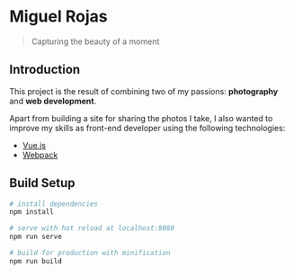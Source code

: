 # Miguel Rojas

> Capturing the beauty of a moment

## Introduction

This project is the result of combining two of my passions: **photography** and **web development**.

Apart from building a site for sharing the photos I take, I also wanted to improve my skills as front-end developer 
using the following technologies:

* [Vue.js](https://vuejs.org/) 
* [Webpack](https://webpack.js.org/)

## Build Setup

``` bash
# install dependencies
npm install

# serve with hot reload at localhost:8080
npm run serve

# build for production with minification
npm run build
```